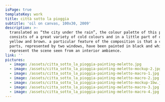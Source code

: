 ```yaml
---
isPage: true
templateKey: work
title: città sotto la pioggia
subtitle: 'oil on canvas, 100x30, 2009'
description: >-
  translated as “the city under the rain”, the colour palette of this painting
  consists of a great variety of cold colours and in a little part of dark
  yellow and brown. a particular feature of the composition is that a couple of
  parts, represented by two windows, have been painted in black and white to
  represent the scene seen from an interior ambience.
link: ''
pictures:
  - image: /assets/citta_sotto_la_pioggia-painting-meletto.jpg
  - image: /assets/citta_sotto_la_pioggia-painting-meletto-mockup-2.jpg
  - image: /assets/citta_sotto_la_pioggia-painting-meletto-macro-1.jpg
  - image: /assets/citta_sotto_la_pioggia-painting-meletto-macro-2.jpg
  - image: /assets/citta_sotto_la_pioggia-painting-meletto-mockup-1bw.jpg
  - image: /assets/citta_sotto_la_pioggia-painting-meletto-macro-3.jpg
  - image: /assets/citta_sotto_la_pioggia-painting-meletto-macro-4.jpg
---
```


